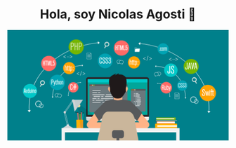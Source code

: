 <div align="center">
<h1 align="center">Hola, soy Nicolas Agosti 👋</h1>
</div>
<img src='imagenes/imagenPrincipal.png'>
